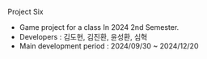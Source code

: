 Project Six
- Game project for a class In 2024 2nd Semester.
- Developers : 김도현, 김진환, 윤성환, 심혁
- Main development period : 2024/09/30 ~ 2024/12/20

